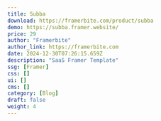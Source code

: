 ```yaml
---
title: Subba
download: https://framerbite.com/product/subba
demo: https://subba.framer.website/
price: 29
author: "Framerbite"
author_link: https://framerbite.com
date: 2024-12-30T07:26:15.659Z
description: "SaaS Framer Template"
ssg: [Framer]
css: []
ui: []
cms: []
category: [Blog]
draft: false
weight: 4
---
```

